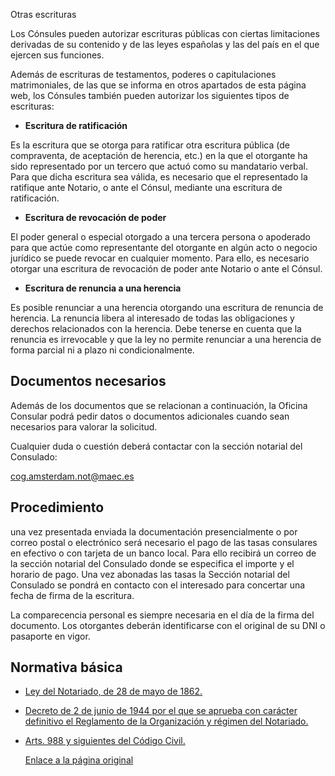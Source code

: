  Otras escrituras

  Los Cónsules pueden autorizar escrituras públicas con ciertas limitaciones derivadas de su contenido y de las leyes españolas y las del país en el que ejercen sus funciones.

 Además de escrituras de testamentos, poderes o capitulaciones matrimoniales, de las que se informa en otros apartados de esta página web, los Cónsules también pueden autorizar los siguientes tipos de escrituras:

 * **Escritura de ratificación** 

 Es la escritura que se otorga para ratificar otra escritura pública (de compraventa, de aceptación de herencia, etc.) en la que el otorgante ha sido representado por un tercero que actuó como su mandatario verbal. Para que dicha escritura sea válida, es necesario que el representado la ratifique ante Notario, o ante el Cónsul, mediante una escritura de ratificación.
* **Escritura de revocación de poder** 

 El poder general o especial otorgado a una tercera persona o apoderado para que actúe como representante del otorgante en algún acto o negocio jurídico se puede revocar en cualquier momento. Para ello, es necesario otorgar una escritura de revocación de poder ante Notario o ante el Cónsul.
* **Escritura de renuncia a una herencia** 

 Es posible renunciar a una herencia otorgando una escritura de renuncia de herencia. La renuncia libera al interesado de todas las obligaciones y derechos relacionados con la herencia. Debe tenerse en cuenta que la renuncia es irrevocable y que la ley no permite renunciar a una herencia de forma parcial ni a plazo ni condicionalmente.

 Documentos necesarios
---------------------

 Además de los documentos que se relacionan a continuación, la Oficina Consular podrá pedir datos o documentos adicionales cuando sean necesarios para valorar la solicitud.

 Cualquier duda o cuestión deberá contactar con la sección notarial del Consulado:

cog.amsterdam.not@maec.es

 Procedimiento
-------------

 una vez presentada enviada la documentación presencialmente o por correo postal o electrónico será necesario el pago de las tasas consulares en efectivo o con tarjeta de un banco local. Para ello recibirá un correo de la sección notarial del Consulado donde se especifica el importe y el horario de pago. Una vez abonadas las tasas la Sección notarial del Consulado se pondrá en contacto con el interesado para concertar una fecha de firma de la escritura.

 La comparecencia personal es siempre necesaria en el día de la firma del documento. Los otorgantes deberán identificarse con el original de su DNI o pasaporte en vigor.

 Normativa básica
----------------

 * [Ley del Notariado, de 28 de mayo de 1862.](https://www.boe.es/buscar/act.php?id=BOE-A-1862-4073)
* [Decreto de 2 de junio de 1944 por el que se aprueba con carácter definitivo el Reglamento de la Organización y régimen del Notariado.](https://www.boe.es/buscar/act.php?id=BOE-A-1944-6578)
* [Arts. 988 y siguientes del Código Civil.](https://www.boe.es/buscar/act.php?id=BOE-A-1889-4763)

  [Enlace a la página original](https://www.exteriores.gob.es/Consulados/amsterdam/es/ServiciosConsulares/Paginas/index.aspx?scco=Pa%C3%ADses+Bajos&scd=9&scca=Notar%C3%ADa&scs=Otras%20escrituras)